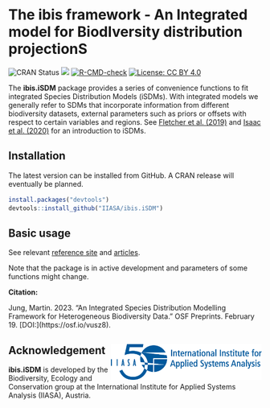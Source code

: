 
<!-- README.md is generated from README.Rmd. Please use this file for any edits-->

# The ibis framework - An **I**ntegrated model for **B**iod**I**versity distribution projection**S**

<!-- <img align="right" src="man/figures/logo.png" alt="logo" width="180" height = "180"> -->
<!-- <a href='https://github.com/iiasa/rN2000'><img src="man/figures/logo.png" align="right"height=140/></a> --->
<!-- https://shields.io/  For Badges later -->
<!-- badges: start -->

![CRAN Status](https://www.r-pkg.org/badges/version/ibis.iSDM)
[![](https://img.shields.io/badge/lifecycle-experimental-orange.svg)](https://lifecycle.r-lib.org/articles/stages.html#experimental)
[![R-CMD-check](https://github.com/iiasa/ibis.iSDM/actions/workflows/R-CMD-check_linux.yaml/badge.svg)](https://github.com/iiasa/ibis.iSDM/actions/workflows/R-CMD-check_linux.yaml)
[![License: CC BY
4.0](https://img.shields.io/badge/license-CC%20BY%204.0-blue.svg)](https://creativecommons.org/licenses/by/4.0/)
<!-- badges: end -->

The **ibis.iSDM** package provides a series of convenience functions to
fit integrated Species Distribution Models (iSDMs). With integrated
models we generally refer to SDMs that incorporate information from
different biodiversity datasets, external parameters such as priors or
offsets with respect to certain variables and regions. See [Fletcher et
al. (2019)](https://onlinelibrary.wiley.com/doi/abs/10.1002/ecy.2710)
and [Isaac et
al. (2020)](https://linkinghub.elsevier.com/retrieve/pii/S0169534719302551)
for an introduction to iSDMs.

## Installation

The latest version can be installed from GitHub. A CRAN release will
eventually be planned.

``` r
install.packages("devtools")
devtools::install_github("IIASA/ibis.iSDM")
```

## Basic usage

See relevant [reference site](https://iiasa.github.io/ibis.iSDM/) and
[articles](https://iiasa.github.io/ibis.iSDM/articles/01_train_simple_model.html).

Note that the package is in active development and parameters of some
functions might change.

**Citation:**
<summary>
Jung, Martin. 2023. “An Integrated Species Distribution Modelling
Framework for Heterogeneous Biodiversity Data.” OSF Preprints. February
19. [DOI:](https://osf.io/vusz8).
</summary>

## Acknowledgement <a href="https://iiasa.ac.at"><img src="man/figures/IIASA-50_blue.png" alt="IIASA" align="right" width="300"/></a>

**ibis.iSDM** is developed by the Biodiversity, Ecology and Conservation
group at the International Institute for Applied Systems Analysis
(IIASA), Austria.

<!-- get_contributors(org = "IIASA", repo = "ibis.iSDM") -->
